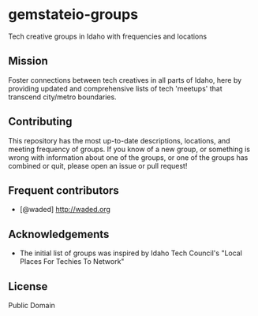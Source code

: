 # gemstateio-groups
Tech creative groups in Idaho with frequencies and locations

## Mission
Foster connections between tech creatives in all parts of Idaho, here by providing updated and comprehensive lists of tech 'meetups' that transcend city/metro boundaries.

## Contributing
This repository has the most up-to-date descriptions, locations, and meeting frequency of groups. If you know of a new group, or something is wrong with information about one of the groups, or one of the groups has combined or quit, please open an issue or pull request!

## Frequent contributors
- [@waded] http://waded.org

## Acknowledgements
- The initial list of groups was inspired by Idaho Tech Council's "Local Places For Techies To Network"

## License
Public Domain
